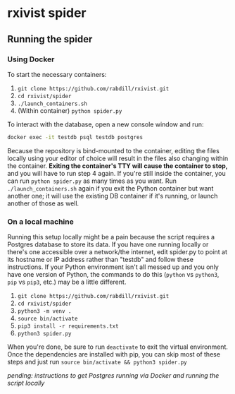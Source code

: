 # rxivist spider

## Running the spider

### Using Docker

To start the necessary containers:

1. `git clone https://github.com/rabdill/rxivist.git`
1. `cd rxivist/spider`
1. `./launch_containers.sh`
1. (Within container) `python spider.py`

To interact with the database, open a new console window and run:

```sh
docker exec -it testdb psql testdb postgres
```

Because the repository is bind-mounted to the container, editing the files locally using your editor of choice will result in the files also changing within the container. **Exiting the container's TTY will cause the container to stop,** and you will have to run step 4 again. If you're still inside the container, you can run `python spider.py` as many times as you want. Run `./launch_containers.sh` again if you exit the Python container but want another one; it will use the existing DB container if it's running, or launch another of those as well.

### On a local machine

Running this setup locally might be a pain because the script requires a Postgres database to store its data. If you have one running locally or there's one accessible over a network/the internet, edit spider.py to point at its hostname or IP address rather than "testdb" and follow these instructions. If your Python environment isn't all messed up and you only have one version of Python, the commands to do this (`python` vs `python3`, `pip` vs `pip3`, etc.) may be a little different.

1. `git clone https://github.com/rabdill/rxivist.git`
1. `cd rxivist/spider`
1. `python3 -m venv .`
1. `source bin/activate`
1. `pip3 install -r requirements.txt`
1. `python3 spider.py`

When you're done, be sure to run `deactivate` to exit the virtual environment. Once the dependencies are installed with pip, you can skip most of these steps and just run `source bin/activate && python3 spider.py`

*pending: instructions to get Postgres running via Docker and running the script locally*
